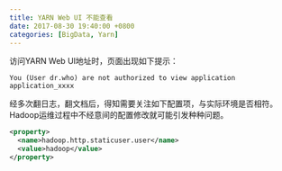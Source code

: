 ```yaml
---
title: YARN Web UI 不能查看
date: 2017-08-30 19:40:00 +0800
categories: [BigData, Yarn]
---
```


访问YARN Web UI地址时，页面出现如下提示：

```You (User dr.who) are not authorized to view application application_xxxx```

经多次翻日志，翻文档后，得知需要关注如下配置项，与实际环境是否相符。Hadoop运维过程中不经意间的配置修改就可能引发种种问题。

```xml
<property>  
  <name>hadoop.http.staticuser.user</name>  
  <value>hadoop</value>  
</property> 
```

